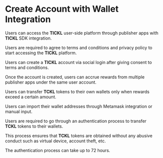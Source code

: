 # Create Account with Wallet Integration

Users can access the **TICKL** user-side platform through publisher apps with **TICKL** SDK integration.&#x20;

Users are required to agree to terms and conditions and privacy policy to start accessing the **TICKL** platform.&#x20;

Users can create a **TICKL** account via social login after giving consent to terms and conditions.

Once the account is created, users can accrue rewards from multiple publisher apps under the same user account.

Users can transfer **TCKL** tokens to their own wallets only when rewards exceed a certain amount.

Users can import their wallet addresses through Metamask integration or manual input.

Users are required to go through an authentication process to transfer **TCKL** tokens to their wallets.

This process ensures that **TCKL** tokens are obtained without any abusive conduct such as virtual device, account theft, etc.

The authentication process can take up to 72 hours.







